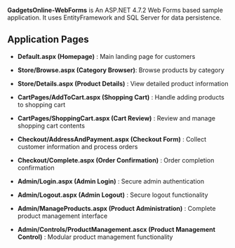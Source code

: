 **GadgetsOnline-WebForms** is An ASP.NET 4.7.2 Web Forms based sample application. It uses EntityFramework and SQL Server for data persistence. 


 Application Pages
 ---
 - **Default.aspx (Homepage)** : Main landing page for customers

 - **Store/Browse.aspx (Category Browser)**: Browse products by category

 - **Store/Details.aspx (Product Details)** : View detailed product information

 - **CartPages/AddToCart.aspx (Shopping Cart)** : Handle adding products to shopping cart

 - **CartPages/ShoppingCart.aspx (Cart Review)** : Review and manage shopping cart contents

 - **Checkout/AddressAndPayment.aspx (Checkout Form)** : Collect customer information and process orders

 - **Checkout/Complete.aspx (Order Confirmation)** : Order completion confirmation

 - **Admin/Login.aspx (Admin Login)** : Secure admin authentication

 - **Admin/Logout.aspx (Admin Logout)** : Secure logout functionality

 - **Admin/ManageProducts.aspx (Product Administration)** : Complete product management interface

 - **Admin/Controls/ProductManagement.ascx (Product Management Control)** : Modular product management functionality



